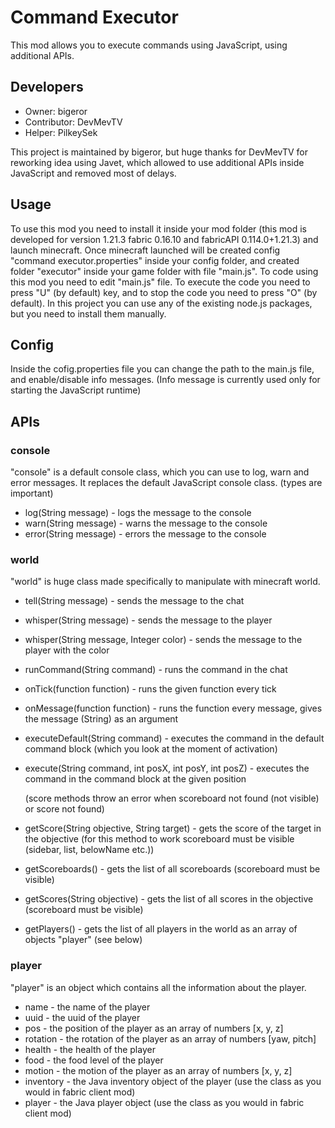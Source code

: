 # Command Executor
This mod allows you to execute commands using JavaScript, using additional APIs.
## Developers
- Owner: bigeror
- Contributor: DevMevTV
- Helper: PilkeySek

This project is maintained by bigeror, but huge thanks for DevMevTV for reworking idea using Javet, which allowed to use additional APIs inside JavaScript and removed most of delays.

## Usage
To use this mod you need to install it inside your mod folder (this mod is developed for version 1.21.3 fabric 0.16.10 and fabricAPI 0.114.0+1.21.3) and launch minecraft. Once minecraft launched will be created config "command executor.properties" inside your config folder, and created folder "executor" inside your game folder with file "main.js". To code using this mod you need to edit "main.js" file. To execute the code you need to press "U" (by default) key, and to stop the code you need to press "O" (by default). In this project you can use any of the existing node.js packages, but you need to install them manually.

## Config
Inside the cofig.properties file you can change the path to the main.js file, and enable/disable info messages. (Info message is currently used only for starting the JavaScript runtime)

## APIs
### console
"console" is a default console class, which you can use to log, warn and error messages.
It replaces the default JavaScript console class. (types are important)
- log(String message) - logs the message to the console
- warn(String message) - warns the message to the console
- error(String message) - errors the message to the console

### world
"world" is huge class made specifically to manipulate with minecraft world.
- tell(String message) - sends the message to the chat
- whisper(String message) - sends the message to the player
- whisper(String message, Integer color) - sends the message to the player with the color
- runCommand(String command) - runs the command in the chat
- onTick(function function) - runs the given function every tick
- onMessage(function function) - runs the function every message, gives the message (String) as an argument
- executeDefault(String command) - executes the command in the default command block (which you look at the moment of activation)
- execute(String command, int posX, int posY, int posZ) - executes the command in the command block at the given position

  (score methods throw an error when scoreboard not found (not visible) or score not found)
- getScore(String objective, String target) - gets the score of the target in the objective (for this method to work scoreboard must be visible (sidebar, list, belowName etc.))
- getScoreboards() - gets the list of all scoreboards (scoreboard must be visible)
- getScores(String objective) - gets the list of all scores in the objective (scoreboard must be visible)
- getPlayers() - gets the list of all players in the world as an array of objects "player" (see below)

### player
"player" is an object which contains all the information about the player.
- name - the name of the player
- uuid - the uuid of the player
- pos - the position of the player as an array of numbers [x, y, z]
- rotation - the rotation of the player as an array of numbers [yaw, pitch]
- health - the health of the player
- food - the food level of the player
- motion - the motion of the player as an array of numbers [x, y, z]
- inventory - the Java inventory object of the player (use the class as you would in fabric client mod)
- player - the Java player object (use the class as you would in fabric client mod)
